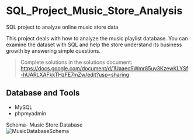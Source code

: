 # SQL_Project_Music_Store_Analysis
SQL project to analyze online music store data

This project deals with how to analyze the music playlist database. You can examine the dataset with SQL and help the store understand its business growth by answering simple questions.

> Complete solutions in the solutions document: https://docs.google.com/document/d/1Uaaec9Wmr85uy3KzewKLYSf-hUARLXAFkkTHzFE7mZw/edit?usp=sharing

## Database and Tools
* MySQL
* phpmyadmin

Schema- Music Store Database  
![MusicDatabaseSchema](https://user-images.githubusercontent.com/112153548/213707717-bfc9f479-52d9-407b-99e1-e94db7ae10a3.png)
